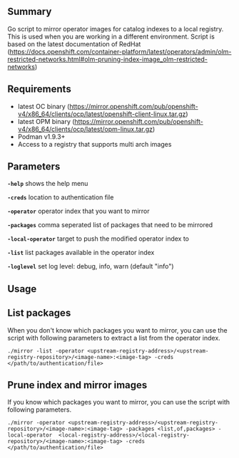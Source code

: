 ## Summary
Go script to mirror operator images for catalog indexes to a local registry. This is used when you are working in a different environment.
Script is based on the latest documentation of RedHat (https://docs.openshift.com/container-platform/latest/operators/admin/olm-restricted-networks.html#olm-pruning-index-image_olm-restricted-networks)

## Requirements
- latest OC binary (https://mirror.openshift.com/pub/openshift-v4/x86_64/clients/ocp/latest/openshift-client-linux.tar.gz)
- latest OPM binary (https://mirror.openshift.com/pub/openshift-v4/x86_64/clients/ocp/latest/opm-linux.tar.gz)
- Podman v1.9.3+
- Access to a registry that supports multi arch images

## Parameters
**`-help`** shows the help menu

**`-creds`** location to authentication file

**`-operator`** operator index that you want to mirror

**`-packages`**  comma seperated list of packages that need to be mirrored

**`-local-operator`** target to push the modified operator index to

**`-list`** list packages available in the operator index

**`-loglevel`** set log level: debug, info, warn (default "info")

## Usage
## List packages
When you don't know which packages you want to mirror, you can use the script with following parameters to extract a list from the operator index.
```
./mirror -list -operator <upstream-registry-address>/<upstream-registry-repository>/<image-name>:<image-tag> -creds </path/to/authentication/file>
```

## Prune index and mirror images
If you know which packages you want to mirror, you can use the script with following parameters.
```
./mirror -operator <upstream-registry-address>/<upstream-registry-repository>/<image-name>:<image-tag> -packages <list,of,packages> -local-operator  <local-registry-address>/<local-registry-repository>/<image-name>:<image-tag> -creds </path/to/authentication/file>
```
